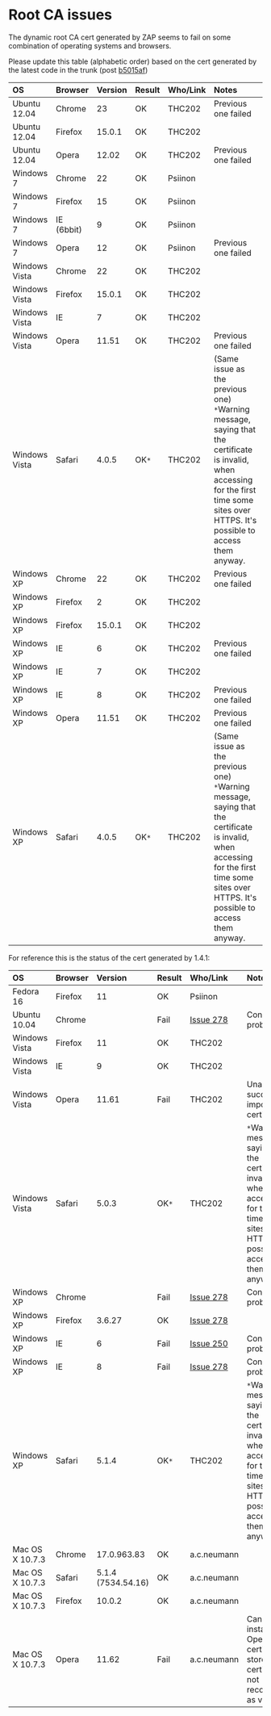 # Root CA issues

The dynamic root CA cert generated by ZAP seems to fail on some combination of operating systems and browsers.

Please update this table (alphabetic order) based on the cert generated by the latest code in the trunk (post [b5015af](https://github.com/zaproxy/zaproxy/commit/b5015af2b50660b539d5a08c1de6932edaf4aa3e))

| **OS** | **Browser** | **Version** | **Result** | **Who/Link** | **Notes** |
|:-------|:------------|:------------|:-----------|:-------------|:----------|
| Ubuntu 12.04 | Chrome      | 23          | OK         | THC202       | Previous one failed |
| Ubuntu 12.04 | Firefox     | 15.0.1      | OK         | THC202       |           |
| Ubuntu 12.04 | Opera       | 12.02       | OK         | THC202       | Previous one failed |
| Windows 7 | Chrome      | 22          | OK         | Psiinon      |           |
| Windows 7 | Firefox     | 15          | OK         | Psiinon      |           |
| Windows 7 | IE (6bbit)  | 9           | OK         | Psiinon      |           |
| Windows 7 | Opera       | 12          | OK         | Psiinon      | Previous one failed |
| Windows Vista | Chrome      | 22          | OK         | THC202       |           |
| Windows Vista | Firefox     | 15.0.1      | OK         | THC202       |           |
| Windows Vista | IE          | 7           | OK         | THC202       |           |
| Windows Vista | Opera       | 11.51       | OK         | THC202       | Previous one failed |
| Windows Vista | Safari      | 4.0.5       | OK`*`      | THC202       | (Same issue as the previous one) `*`Warning message, saying that the certificate is invalid, when accessing for the first time some sites over HTTPS. It's possible to access them anyway. |
| Windows XP | Chrome      | 22          | OK         | THC202       | Previous one failed |
| Windows XP | Firefox     | 2           | OK         | THC202       |           |
| Windows XP | Firefox     | 15.0.1      | OK         | THC202       |           |
| Windows XP | IE          | 6           | OK         | THC202       | Previous one failed |
| Windows XP | IE          | 7           | OK         | THC202       |           |
| Windows XP | IE          | 8           | OK         | THC202       | Previous one failed |
| Windows XP | Opera       | 11.51       | OK         | THC202       | Previous one failed |
| Windows XP | Safari      | 4.0.5       | OK`*`      | THC202       | (Same issue as the previous one) `*`Warning message, saying that the certificate is invalid, when accessing for the first time some sites over HTTPS. It's possible to access them anyway. |

For reference this is the status of the cert generated by 1.4.1:

| **OS** | **Browser** | **Version** | **Result** | **Who/Link** | **Notes** |
|:-------|:------------|:------------|:-----------|:-------------|:----------|
| Fedora 16 | Firefox     | 11          | OK         | Psiinon      |           |
| Ubuntu 10.04 | Chrome      |             | Fail       | [Issue 278](https://github.com/zaproxy/zaproxy/issues/278) | Connection problems |
| Windows Vista | Firefox     | 11          | OK         | THC202       |           |
| Windows Vista | IE          | 9           | OK         | THC202       |           |
| Windows Vista | Opera       | 11.61       | Fail       | THC202       | Unable to successfully import the certificate |
| Windows Vista | Safari      | 5.0.3       | OK`*`      | THC202       | `*`Warning message, saying that the certificate is invalid, when accessing for the first time some sites over HTTPS. It's possible to access them anyway. |
| Windows XP | Chrome      |             | Fail       | [Issue 278](https://github.com/zaproxy/zaproxy/issues/278) | Connection problems |
| Windows XP | Firefox     | 3.6.27      | OK         | [Issue 278](https://github.com/zaproxy/zaproxy/issues/278) |           |
| Windows XP | IE          | 6           | Fail       | [Issue 250](https://github.com/zaproxy/zaproxy/issues/250) | Connection problems |
| Windows XP | IE          | 8           | Fail       | [Issue 278](https://github.com/zaproxy/zaproxy/issues/278) | Connection problems |
| Windows XP | Safari      | 5.1.4       | OK`*`      | THC202       | `*`Warning message, saying that the certificate is invalid, when accessing for the first time some sites over HTTPS. It's possible to access them anyway. |
| Mac OS X 10.7.3 | Chrome      | 17.0.963.83 | OK         | a.c.neumann  |           |
| Mac OS X 10.7.3 | Safari      | 5.1.4 (7534.54.16) | OK         | a.c.neumann  |           |
| Mac OS X 10.7.3 | Firefox     | 10.0.2      | OK         | a.c.neumann  |           |
| Mac OS X 10.7.3 | Opera       | 11.62       | Fail       | a.c.neumann  | Cannot be installed in Opera's certificate store. The certificate is not recognized as valid.  |